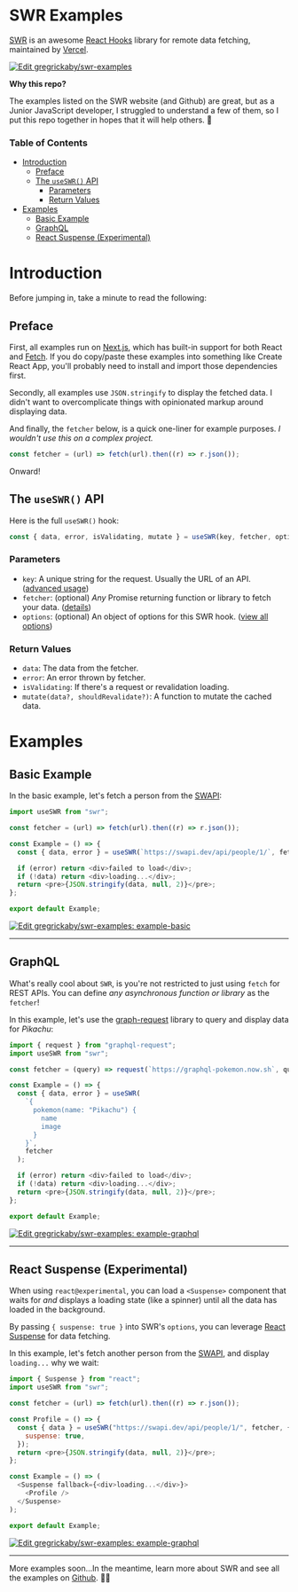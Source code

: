 # SWR Examples

[SWR](https://swr.now.sh/) is an awesome [React Hooks](https://reactjs.org/docs/hooks-intro.html) library for remote data fetching, maintained by [Vercel](https://vercel.com).

[![Edit gregrickaby/swr-examples](https://codesandbox.io/static/img/play-codesandbox.svg)](https://codesandbox.io/s/github/gregrickaby/swr-examples/tree/master/?fontsize=14&hidenavigation=1&theme=dark)

**Why this repo?**

The examples listed on the SWR website (and Github) are great, but as a Junior JavaScript developer, I struggled to understand a few of them, so I put this repo together in hopes that it will help others. 🍻

### Table of Contents

- [Introduction](#introduction)
  - [Preface](#preface)
  - [The `useSWR()` API](#the-useswr-api)
    - [Parameters](#parameters)
    - [Return Values](#return-values)
- [Examples](#examples)
  - [Basic Example](#basic-example)
  - [GraphQL](#graphql)
  - [React Suspense (Experimental)](#react-suspense-experimental)

# Introduction

Before jumping in, take a minute to read the following:

## Preface

First, all examples run on [Next.js](https://nextjs.org/), which has built-in support for both React and [Fetch](https://nextjs.org/blog/next-9-4#improved-built-in-fetch-support). If you do copy/paste these examples into something like Create React App, you'll probably need to install and import those dependencies first.

Secondly, all examples use `JSON.stringify` to display the fetched data. I didn't want to overcomplicate things with opinionated markup around displaying data.

And finally, the `fetcher` below, is a quick one-liner for example purposes. _I wouldn't use this on a complex project._

```js
const fetcher = (url) => fetch(url).then((r) => r.json());
```

Onward!

## The `useSWR()` API

Here is the full `useSWR()` hook:

```js
const { data, error, isValidating, mutate } = useSWR(key, fetcher, options);
```

### Parameters

- `key`: A unique string for the request. Usually the URL of an API. ([advanced usage](https://github.com/vercel/swr#conditional-fetching))
- `fetcher`: (optional) _Any_ Promise returning function or library to fetch your data. ([details](https://github.com/vercel/swr#data-fetching))
- `options`: (optional) An object of options for this SWR hook. ([view all options](https://github.com/vercel/swr#options))

### Return Values

- `data`: The data from the fetcher.
- `error`: An error thrown by fetcher.
- `isValidating`: If there's a request or revalidation loading.
- `mutate(data?, shouldRevalidate?)`: A function to mutate the cached data.

# Examples

## Basic Example

In the basic example, let's fetch a person from the [SWAPI](https://swapi.dev/):

```js
import useSWR from "swr";

const fetcher = (url) => fetch(url).then((r) => r.json());

const Example = () => {
  const { data, error } = useSWR(`https://swapi.dev/api/people/1/`, fetcher);

  if (error) return <div>failed to load</div>;
  if (!data) return <div>loading...</div>;
  return <pre>{JSON.stringify(data, null, 2)}</pre>;
};

export default Example;
```

[![Edit gregrickaby/swr-examples: example-basic](https://codesandbox.io/static/img/play-codesandbox.svg)](https://codesandbox.io/s/github/gregrickaby/swr-examples/tree/master/example-basic?fontsize=14&hidenavigation=1&theme=dark)

---

## GraphQL

What's really cool about `SWR`, is you're not restricted to just using `fetch` for REST APIs. You can define _any asynchronous function or library_ as the `fetcher`!

In this example, let's use the [graph-request](https://www.npmjs.com/package/graphql-request) library to query and display data for _Pikachu_:

```js
import { request } from "graphql-request";
import useSWR from "swr";

const fetcher = (query) => request(`https://graphql-pokemon.now.sh`, query);

const Example = () => {
  const { data, error } = useSWR(
    `{
      pokemon(name: "Pikachu") {
        name
        image
      }
    }`,
    fetcher
  );

  if (error) return <div>failed to load</div>;
  if (!data) return <div>loading...</div>;
  return <pre>{JSON.stringify(data, null, 2)}</pre>;
};

export default Example;
```

[![Edit gregrickaby/swr-examples: example-graphql](https://codesandbox.io/static/img/play-codesandbox.svg)](https://codesandbox.io/s/github/gregrickaby/swr-examples/tree/master/example-graphql?fontsize=14&hidenavigation=1&theme=dark)

---

## React Suspense (Experimental)

When using `react@experimental`, you can load a `<Suspense>` component that waits for _and_ displays a loading state (like a spinner) until all the data has loaded in the background.

By passing `{ suspense: true }` into SWR's `options`, you can leverage [React Suspense](https://reactjs.org/docs/concurrent-mode-suspense.html) for data fetching. 

In this example, let's fetch another person from the [SWAPI](https://swapi.dev/), and display `loading...` why we wait:

```js
import { Suspense } from "react";
import useSWR from "swr";

const fetcher = (url) => fetch(url).then((r) => r.json());

const Profile = () => {
  const { data } = useSWR("https://swapi.dev/api/people/1/", fetcher, {
    suspense: true,
  });
  return <pre>{JSON.stringify(data, null, 2)}</pre>;
};

const Example = () => (
  <Suspense fallback={<div>loading...</div>}>
    <Profile />
  </Suspense>
);

export default Example;
```

[![Edit gregrickaby/swr-examples: example-graphql](https://codesandbox.io/static/img/play-codesandbox.svg)](https://codesandbox.io/s/github/gregrickaby/swr-examples/tree/master/example-react-suspense?fontsize=14&hidenavigation=1&theme=dark)

---

More examples soon...In the meantime, learn more about SWR and see all the examples on [Github](https://github.com/vercel/swr). 👋🏻
